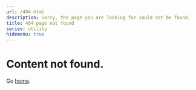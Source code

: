 ```yaml
---
url: /404.html
description: Sorry, the page you are looking for could not be found.
title: 404 page not found
series: utility
hidemenu: true
---
```


# Content not found.

Go [home](/).


